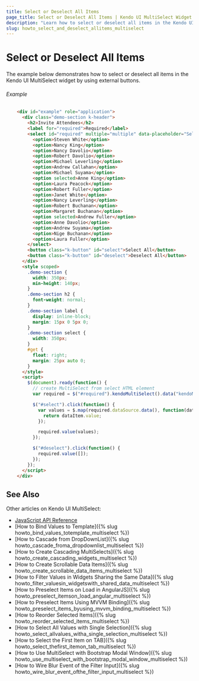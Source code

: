 ```yaml
---
title: Select or Deselect All Items
page_title: Select or Deselect All Items | Kendo UI MultiSelect Widget
description: "Learn how to select or deselect all items in the Kendo UI MultiSelect widget."
slug: howto_select_and_deselect_allitems_multiselect
---
```


# Select or Deselect All Items

The example below demonstrates how to select or deselect all items in the Kendo UI MultiSelect widget by using external buttons.

###### Example

```html
    <div id="example" role="application">
      <div class="demo-section k-header">
        <h2>Invite Attendees</h2>
        <label for="required">Required</label>
        <select id="required" multiple="multiple" data-placeholder="Select attendees...">
          <option>Steven White</option>
          <option>Nancy King</option>
          <option>Nancy Davolio</option>
          <option>Robert Davolio</option>
          <option>Michael Leverling</option>
          <option>Andrew Callahan</option>
          <option>Michael Suyama</option>
          <option selected>Anne King</option>
          <option>Laura Peacock</option>
          <option>Robert Fuller</option>
          <option>Janet White</option>
          <option>Nancy Leverling</option>
          <option>Robert Buchanan</option>
          <option>Margaret Buchanan</option>
          <option selected>Andrew Fuller</option>
          <option>Anne Davolio</option>
          <option>Andrew Suyama</option>
          <option>Nige Buchanan</option>
          <option>Laura Fuller</option>
        </select>
        <button class="k-button" id="select">Select All</button>
        <button class="k-button" id="deselect">Deselect All</button>
      </div>
      <style scoped>
        .demo-section {
          width: 350px;
          min-height: 140px;
        }
        .demo-section h2 {
          font-weight: normal;
        }
        .demo-section label {
          display: inline-block;
          margin: 15px 0 5px 0;
        }
        .demo-section select {
          width: 350px;
        }
        #get {
          float: right;
          margin: 25px auto 0;
        }
      </style>
      <script>
        $(document).ready(function() {
          // create MultiSelect from select HTML element
          var required = $("#required").kendoMultiSelect().data("kendoMultiSelect");

          $("#select").click(function() {
            var values = $.map(required.dataSource.data(), function(dataItem) {
              return dataItem.value;
            });

            required.value(values);
          });

          $("#deselect").click(function() {
            required.value([]);
          });
        });
      </script>
    </div>
```

## See Also

Other articles on Kendo UI MultiSelect:

* [JavaScript API Reference](/api/javascript/ui/multiselect)
* [How to Bind Values to Template]({% slug howto_bind_values_totemplate_multiselect %})
* [How to Cascade from DropDownList]({% slug howto_cascade_froma_dropdownlist_multiselect %})
* [How to Create Cascading MultiSelects]({% slug howto_create_cascading_widgets_multiselect %})
* [How to Create Scrollable Data Items]({% slug howto_create_scrollable_data_items_multiselect %})
* [How to Filter Values in Widgets Sharing the Same Data]({% slug howto_filter_valuesin_widgetswith_shared_data_multiselect %})
* [How to Preselect Items on Load in AngularJS]({% slug howto_preselect_itemson_load_angular_multiselect %})
* [How to Preselect Items Using MVVM Binding]({% slug howto_preselect_items_byusing_mvvm_binding_multiselect %})
* [How to Reorder Selected Items]({% slug howto_reorder_selected_items_multiselect %})
* [How to Select All Values with Single Selection]({% slug howto_select_allvalues_witha_single_selection_multiselect %})
* [How to Select the First Item on TAB]({% slug howto_select_thefirst_itemon_tab_multiselect %})
* [How to Use MultiSelect with Bootstrap Modal Window]({% slug howto_use_multiselect_with_bootstrap_modal_window_multiselect %})
* [How to Wire Blur Event of the Filter Input]({% slug howto_wire_blur_event_ofthe_filtеr_input_multiselect %})